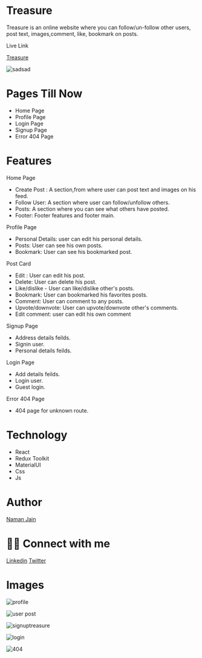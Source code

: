 # Treasure

Treasure is an online website where you can follow/un-follow other users, post text, images,comment, like, bookmark on posts.

Live Link

[Treasure](https://treasure-bay.vercel.app/)

![sadsad](https://user-images.githubusercontent.com/101793920/198879652-29aa751f-56e5-463b-8e23-2ac6a530794f.png)

# Pages Till Now

* Home Page
* Profile Page
* Login Page
* Signup Page
* Error 404 Page

# Features
 
  Home Page
  
* Create Post : A section,from where user can post text and images on his feed.
* Follow User: A section where user can follow/unfollow others.
* Posts: A section where you can see what others have posted.
* Footer: Footer features and footer main.

Profile Page
* Personal Details: user can edit his personal details.
* Posts: User can see his own posts.
* Bookmark: User can see his bookmarked post.

Post Card
* Edit : User can edit his post.
* Delete: User can delete his post.
* Like/dislike - User can like/dislike other's posts.
* Bookmark: User can bookmarked his favorites posts.
* Comment: User can comment to any posts.
* Upvote/downvote: User can upvote/downvote other's comments.
* Edit comment: user can edit his own comment

Signup Page
* Address details feilds.
* Signin user.
* Personal details feilds.

Login Page
* Add details feilds.
* Login user.
* Guest login.

Error 404 Page
* 404 page for unknown route.

# Technology

* React
* Redux Toolkit
* MaterialUI
* Css
* Js

# Author
[Naman Jain](https://github.com/Nmnjainsite)

# 👨‍💻 Connect with me

[Linkedin](https://www.linkedin.com/in/naman-jain-97382b231/) [Twitter](https://twitter.com/NamanJa83726591)

# Images

 ![profile](https://user-images.githubusercontent.com/101793920/198880394-b9a0544c-c3f8-4450-b209-9f9230086e98.png)
 
 

 ![user post](https://user-images.githubusercontent.com/101793920/198880750-0676dee0-efd3-480c-8606-e1c9546065e7.png)
 
 

![signuptreasure](https://user-images.githubusercontent.com/101793920/198881305-895fc87e-6ca9-4915-bfb8-b1f20ef6a509.png)



![login](https://user-images.githubusercontent.com/101793920/198881435-a7d79704-cba7-4856-9c5a-740b6b3310fd.png)



 ![404](https://user-images.githubusercontent.com/101793920/198881500-7cd99f4f-3e2c-4a3b-8470-72e0a7e35ec0.png)
